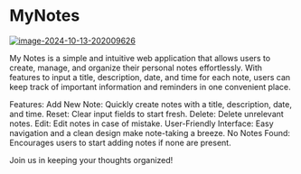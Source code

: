 # MyNotes
<a target="_blank" href="https://ibb.co/dDYBBng"><img src="https://i.ibb.co/dDYBBng/image-2024-10-13-202009626.png" alt="image-2024-10-13-202009626" border="0"></a>

My Notes is a simple and intuitive web application that allows users to create, manage, and organize their personal notes effortlessly. With features to input a title, description, date, and time for each note, users can keep track of important information and reminders in one convenient place.

Features:
Add New Note: Quickly create notes with a title, description, date, and time.
Reset: Clear input fields to start fresh.
Delete: Delete unrelevant notes.
Edit: Edit notes in case of mistake.
User-Friendly Interface: Easy navigation and a clean design make note-taking a breeze.
No Notes Found: Encourages users to start adding notes if none are present.

Join us in keeping your thoughts organized!
